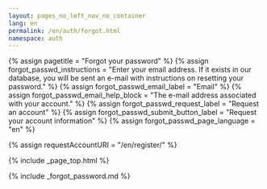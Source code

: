 ```yaml
---
layout: pages_no_left_nav_no_container
lang: en
permalink: /en/auth/forgot.html
namespace: auth
---
```


{% assign pagetitle = "Forgot your password" %}
{% assign forgot_passwd_instructions = "Enter your email address. If it exists in our database, you will be sent an e-mail with instructions on resetting your password." %}
{% assign forgot_passwd_email_label = "Email" %}
{% assign forgot_passwd_email_help_block = "The e-mail address associated with your account." %}
{% assign forgot_passwd_request_label = "Request an account" %}
{% assign forgot_passwd_submit_button_label = "Request your account information" %}
{% assign forgot_passwd_page_language = "en" %}

{% assign requestAccountURI = "/en/register/" %}

{% include _page_top.html %}

<body>
<div class="container">
    {% include _forgot_password.md %}
</div>

<script src="https://code.jquery.com/jquery-3.3.1.min.js" integrity="sha384-tsQFqpEReu7ZLhBV2VZlAu7zcOV+rXbYlF2cqB8txI/8aZajjp4Bqd+V6D5IgvKT" crossorigin="anonymous"></script>
<script type="text/javascript" src="/js/cadc.passwordresetrequest.js"></script>
</body>
